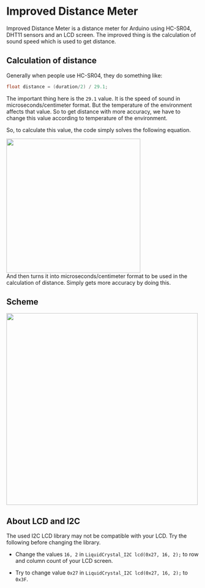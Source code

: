 # Improved Distance Meter

Improved Distance Meter is a distance meter for Arduino using HC-SR04, DHT11 sensors and an LCD screen. The improved thing is the calculation of sound speed which is used to get distance.

## Calculation of distance

Generally when people use HC-SR04, they do something like:

```cpp
float distance = (duration/2) / 29.1;
```
The important thing here is the `29.1` value. It is the speed of sound in microseconds/centimeter format. But the temperature of the environment affects that value. So to get distance with more accuracy, we have to change this value according to temperature of the environment.

So, to calculate this value, the code simply solves the following equation.

<img src="https://i.hizliresim.com/j6cpuy4.png" width="350"></img> <br>
And then turns it into microseconds/centimeter format to be used in the calculation of distance. Simply gets more accuracy by doing this.

## Scheme

<img src="https://i.hizliresim.com/8bo9fjd.png" width="500"></img>

## About LCD and I2C

The used I2C LCD library may not be compatible with your LCD. Try the following before changing the library.

- Change the values `16, 2` in `LiquidCrystal_I2C lcd(0x27, 16, 2);` to row and column count of your LCD screen.

- Try to change value `0x27` in `LiquidCrystal_I2C lcd(0x27, 16, 2);` to `0x3F`.
